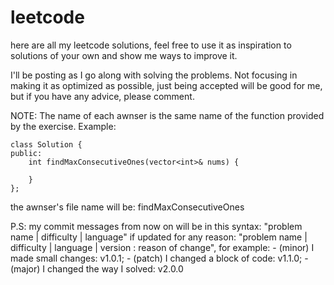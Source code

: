 # leetcode
here are all my leetcode solutions, feel free to use it as inspiration to solutions of your own and show me ways to improve it.

I'll be posting as I go along with solving the problems. Not focusing in making it as optimized as possible, just being accepted will be good for me, but if you have any advice, please comment.



NOTE: The name of each awnser is the same name of the function provided by the exercise.
Example:
    
    class Solution {
    public:
        int findMaxConsecutiveOnes(vector<int>& nums) {

        }
    };
  
  the awnser's file name will be: findMaxConsecutiveOnes

  P.S: my commit messages from now on will be in this syntax: "problem name | difficulty | language"
    if updated for any reason: "problem name | difficulty | language | version : reason of change", for example:
    - (minor) I made small changes: v1.0.1;
    - (patch) I changed a block of code: v1.1.0;
    - (major) I changed the way I solved: v2.0.0
